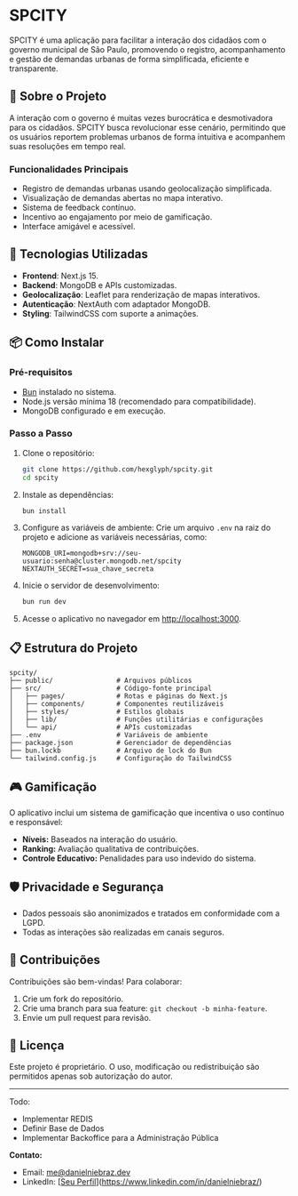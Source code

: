 # SPCITY

SPCITY é uma aplicação para facilitar a interação dos cidadãos com o governo municipal de São Paulo, promovendo o registro, acompanhamento e gestão de demandas urbanas de forma simplificada, eficiente e transparente.

## 📜 Sobre o Projeto

A interação com o governo é muitas vezes burocrática e desmotivadora para os cidadãos. SPCITY busca revolucionar esse cenário, permitindo que os usuários reportem problemas urbanos de forma intuitiva e acompanhem suas resoluções em tempo real. 

### Funcionalidades Principais
- Registro de demandas urbanas usando geolocalização simplificada.
- Visualização de demandas abertas no mapa interativo.
- Sistema de feedback contínuo.
- Incentivo ao engajamento por meio de gamificação.
- Interface amigável e acessível.

## 🚀 Tecnologias Utilizadas

- **Frontend**: Next.js 15.
- **Backend**: MongoDB e APIs customizadas.
- **Geolocalização**: Leaflet para renderização de mapas interativos.
- **Autenticação**: NextAuth com adaptador MongoDB.
- **Styling**: TailwindCSS com suporte a animações.

## 📦 Como Instalar

### Pré-requisitos
- [Bun](https://bun.sh/) instalado no sistema.
- Node.js versão mínima 18 (recomendado para compatibilidade).
- MongoDB configurado e em execução.

### Passo a Passo

1. Clone o repositório:
    ```bash
    git clone https://github.com/hexglyph/spcity.git
    cd spcity
    ```

2. Instale as dependências:
    ```bash
    bun install
    ```

3. Configure as variáveis de ambiente:
    Crie um arquivo `.env` na raiz do projeto e adicione as variáveis necessárias, como:
    ```env
    MONGODB_URI=mongodb+srv://seu-usuario:senha@cluster.mongodb.net/spcity
    NEXTAUTH_SECRET=sua_chave_secreta
    ```

4. Inicie o servidor de desenvolvimento:
    ```bash
    bun run dev
    ```

5. Acesse o aplicativo no navegador em [http://localhost:3000](http://localhost:3000).

## 📋 Estrutura do Projeto

```
spcity/
├── public/                # Arquivos públicos
├── src/                   # Código-fonte principal
│   ├── pages/             # Rotas e páginas do Next.js
│   ├── components/        # Componentes reutilizáveis
│   ├── styles/            # Estilos globais
│   ├── lib/               # Funções utilitárias e configurações
│   └── api/               # APIs customizadas
├── .env                   # Variáveis de ambiente
├── package.json           # Gerenciador de dependências
├── bun.lockb              # Arquivo de lock do Bun
└── tailwind.config.js     # Configuração do TailwindCSS
```

## 🎮 Gamificação

O aplicativo inclui um sistema de gamificação que incentiva o uso contínuo e responsável:
- **Níveis:** Baseados na interação do usuário.
- **Ranking:** Avaliação qualitativa de contribuições.
- **Controle Educativo:** Penalidades para uso indevido do sistema.

## 🛡️ Privacidade e Segurança

- Dados pessoais são anonimizados e tratados em conformidade com a LGPD.
- Todas as interações são realizadas em canais seguros.

## 🤝 Contribuições

Contribuições são bem-vindas! Para colaborar:
1. Crie um fork do repositório.
2. Crie uma branch para sua feature: `git checkout -b minha-feature`.
3. Envie um pull request para revisão.

## 📝 Licença

Este projeto é proprietário. O uso, modificação ou redistribuição são permitidos apenas sob autorização do autor.

---

Todo:
- Implementar REDIS
- Definir Base de Dados
- Implementar Backoffice para a Administração Pública

**Contato:**
- Email: me@danielniebraz.dev
- LinkedIn: [[Seu Perfil](https://www.linkedin.com/in/danielniebraz/)](https://www.linkedin.com/in/danielniebraz/)
